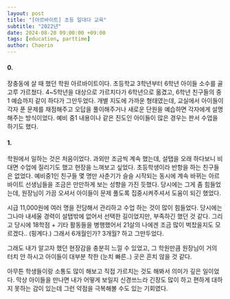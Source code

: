 ```yaml
---
layout: post
title: "[아르바이트] 초등 일대다 교육"
subtitle: "2022년"
date: 2024-08-20 09:00:00 +09:00
tags: [education, parttime]
author: Chaerin
---
```


#### 0.
장충동에 살 때 했던 학원 아르바이트이다. 초등학교 3학년부터 6학년 아이들 소수를 골고루 가르쳤다. 4~5학년을 대상으로 가르치다가 6학년으로 옮겼고, 6학년 친구들의 중1 예습까지 같이 하다가 그만두었다. 개별 지도에 가까운 형태였는데, 교실에서 아이들이 각자 푼 문제를 채점해주고 오답을 풀이해주거나 새로운 단원을 예습하면 각자에게 설명해주는 방식이었다. 예비 중1 내용이나 같은 진도인 아이들이 많은 경우는 판서 수업을 하기도 했다.

#### 1.
학원에서 일하는 것은 처음이었다. 과외만 조금씩 계속 했는데, 설탭을 오래 하다보니 비대면 수업에 질리기도 했고 현장을 느껴보고 싶었다. 초등학생이라 반항을 하는 친구들은 없었다. 예비중1인 친구들 몇 명만 사춘기가 슬슬 시작되는 동시에 계속 바뀌는 아르바이트 선생님들을 조금은 만만하게 보는 성향을 가진 듯했다. 당시에는 그게 좀 힘들었는데, 원장님이 가끔 오셔서 아이들이 문제 풀도록 집중시켜주셔서 도움이 되긴 했었다.

시급 11,000원에 여러 명을 전담해서 관리하고 수업 하는 것이 많이 힘들었다. 당시에는 그나마 내세울 경력이 설탭밖에 없어서 선택한 길이었지만, 부족하긴 했던 것 같다. 그리고 당시에 18학점 + 기타 활동들을 병행했어서 21살의 나에겐 조금 많이 벅찼을지도 모르겠다.. (핑계다.) 그래서 6개월인가? 3개월? 하고 그만두었다.

그래도 내가 알고자 했던 현장감을 충분히 느낄 수 있었고, 그 학원만큼 원장님이 거의 터치 안 하시고 아이들이 대부분 착한 (눈치 빠른..) 곳은 흔치 않을 것 같다.

아무튼 학생들이랑 소통도 많이 해보고 직접 가르치는 것도 해봐서 의미가 깊은 일이었다. 막상 아이들을 만나면 내가 어떻게 보일지 신경쓰느라 긴장도 많이 하고 편하게 대하지 못하는 감이 있는데 그런 약점을 극복해볼 수도 있는 기회였다.
